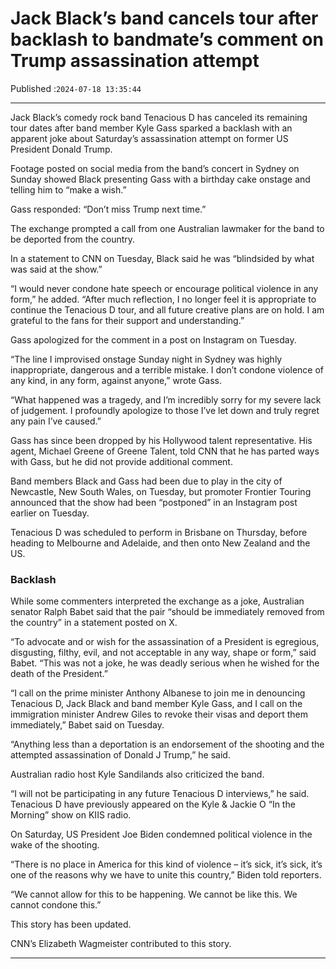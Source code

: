 # Jack Black’s band cancels tour after backlash to bandmate’s comment on Trump assassination attempt

Published :`2024-07-18 13:35:44`

---

Jack Black’s comedy rock band Tenacious D has canceled its remaining tour dates after band member Kyle Gass sparked a backlash with an apparent joke about Saturday’s assassination attempt on former US President Donald Trump.

Footage posted on social media from the band’s concert in Sydney on Sunday showed Black presenting Gass with a birthday cake onstage and telling him to “make a wish.”

Gass responded: “Don’t miss Trump next time.”

The exchange prompted a call from one Australian lawmaker for the band to be deported from the country.

In a statement to CNN on Tuesday, Black said he was “blindsided by what was said at the show.”

“I would never condone hate speech or encourage political violence in any form,” he added. “After much reflection, I no longer feel it is appropriate to continue the Tenacious D tour, and all future creative plans are on hold. I am grateful to the fans for their support and understanding.”

Gass apologized for the comment in a post on Instagram on Tuesday.

“The line I improvised onstage Sunday night in Sydney was highly inappropriate, dangerous and a terrible mistake. I don’t condone violence of any kind, in any form, against anyone,” wrote Gass.

“What happened was a tragedy, and I’m incredibly sorry for my severe lack of judgement. I profoundly apologize to those I’ve let down and truly regret any pain I’ve caused.”

Gass has since been dropped by his Hollywood talent representative. His agent, Michael Greene of Greene Talent, told CNN that he has parted ways with Gass, but he did not provide additional comment.

Band members Black and Gass had been due to play in the city of Newcastle, New South Wales, on Tuesday, but promoter Frontier Touring announced that the show had been “postponed” in an Instagram post earlier on Tuesday.

Tenacious D was scheduled to perform in Brisbane on Thursday, before heading to Melbourne and Adelaide, and then onto New Zealand and the US.

### Backlash

While some commenters interpreted the exchange as a joke, Australian senator Ralph Babet said that the pair “should be immediately removed from the country” in a statement posted on X.

“To advocate and or wish for the assassination of a President is egregious, disgusting, filthy, evil, and not acceptable in any way, shape or form,” said Babet. “This was not a joke, he was deadly serious when he wished for the death of the President.”

“I call on the prime minister Anthony Albanese to join me in denouncing Tenacious D, Jack Black and band member Kyle Gass, and I call on the immigration minister Andrew Giles to revoke their visas and deport them immediately,” Babet said on Tuesday.

“Anything less than a deportation is an endorsement of the shooting and the attempted assassination of Donald J Trump,” he said.

Australian radio host Kyle Sandilands also criticized the band.

“I will not be participating in any future Tenacious D interviews,” he said. Tenacious D have previously appeared on the Kyle & Jackie O “In the Morning” show on KIIS radio.

On Saturday, US President Joe Biden condemned political violence in the wake of the shooting.

“There is no place in America for this kind of violence – it’s sick, it’s sick, it’s one of the reasons why we have to unite this country,” Biden told reporters.

“We cannot allow for this to be happening. We cannot be like this. We cannot condone this.”

This story has been updated.

CNN’s Elizabeth Wagmeister contributed to this story.

---

